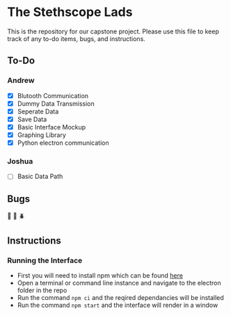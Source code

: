 # The Stethscope Lads
This is the repository for our capstone project. Please use this file to keep track of any to-do items, bugs, and instructions.

## To-Do

### Andrew

- [x] Blutooth Communication
- [x] Dummy Data Transmission
- [x] Seperate Data
- [x] Save Data
- [x] Basic Interface Mockup
- [x] Graphing Library
- [x] Python electron communication

### Joshua

- [ ] Basic Data Path

## Bugs

:bug: :ant: :beetle:

## Instructions 

### Running the Interface

- First you will need to install npm which can be found [here](https://nodejs.org/en/)
- Open a terminal or command line instance and navigate to the electron folder in the repo
- Run the command `npm ci` and the reqired dependancies will be installed
- Run the command `npm start` and the interface will render in a window